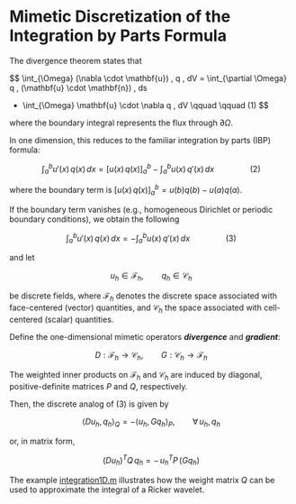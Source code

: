 # Mimetic Discretization of the Integration by Parts Formula

The divergence theorem states that

$$
  \int_{\Omega} (\nabla \cdot \mathbf{u}) \, q \, dV
  = \int_{\partial \Omega} q \, (\mathbf{u} \cdot \mathbf{n}) \, ds
  - \int_{\Omega} \mathbf{u} \cdot \nabla q \, dV \qquad \qquad (1)
$$

where the boundary integral represents the flux through $\partial \Omega$.


In one dimension, this reduces to the familiar integration by parts (IBP) formula:

$$
  \int_a^b u'(x)\, q(x)\, dx
  = \big[ u(x)\, q(x) \big]_a^b - \int_a^b u(x)\, q'(x)\, dx \qquad \qquad (2)
$$

where the boundary term is $\big[ u(x)\, q(x) \big]_a^b = u(b)q(b) - u(a)q(a)$.  

If the boundary term vanishes (e.g., homogeneous Dirichlet or periodic boundary conditions), we obtain the following

$$
  \int_a^b u'(x)\, q(x)\, dx
  = - \int_a^b u(x)\, q'(x)\, dx \qquad \qquad (3)
$$

and let

$$
  u_h \in \mathcal{F}_h,
  \qquad
  q_h \in \mathcal{C}_h
$$

be discrete fields, where $\mathcal{F}_h$ denotes the discrete space associated with face-centered (vector) quantities, and $\mathcal{C}_h$ the space associated with cell-centered (scalar) quantities.

Define the one-dimensional mimetic operators ***divergence*** and ***gradient***:

$$
  D: \mathcal{F}_h \to \mathcal{C}_h,
  \qquad
  G: \mathcal{C}_h \to \mathcal{F}_h
$$

The weighted inner products on $\mathcal{F}_h$ and $\mathcal{C}_h$ are induced by diagonal, positive-definite matrices $P$ and $Q$, respectively.

Then, the discrete analog of (3) is given by

$$
  \langle D u_h, q_h \rangle_{Q}
  = - \langle u_h, G q_h \rangle_{P},
  \qquad \forall\, u_h, q_h
$$

or, in matrix form,

$$
  (D u_h)^{T} Q\, q_h = -\, u_h^{T} P\, (G q_h)
$$

The example [integration1D.m](https://github.com/csrc-sdsu/mole/blob/main/examples/matlab_octave/integration1D.m) illustrates how the weight matrix $Q$ can be used to approximate the integral of a Ricker wavelet.